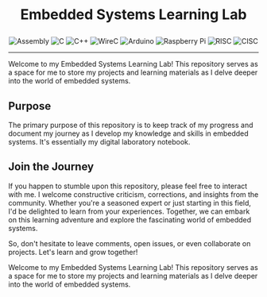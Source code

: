 <h1> <p align="center"> Embedded Systems Learning Lab </h1></p>

<p align="center">
  <img src="https://img.shields.io/badge/Assembly-6E4C13?style=flat-square&logo=assembly&logoColor=white" alt="Assembly">
  <img src="https://img.shields.io/badge/C-00599C?style=flat-square&logo=c&logoColor=white" alt="C">
  <img src="https://img.shields.io/badge/C++-00599C?style=flat-square&logo=c%2B%2B&logoColor=white" alt="C++">
  <img src="https://img.shields.io/badge/WireC-00C853?style=flat-square&logo=c&logoColor=white" alt="WireC">
  <img src="https://img.shields.io/badge/Arduino-00878F?style=flat-square&logo=arduino&logoColor=white" alt="Arduino">
  <img src="https://img.shields.io/badge/Raspberry%20Pi-C51A4A?style=flat-square&logo=raspberry%20pi&logoColor=white" alt="Raspberry Pi">
  <img src="https://img.shields.io/badge/RISC-009933?style=flat-square&logo=risc-v&logoColor=white" alt="RISC">
  <img src="https://img.shields.io/badge/CISC-FF6600?style=flat-square&logo=cpu&logoColor=white" alt="CISC">
</p>

---

Welcome to my Embedded Systems Learning Lab! This repository serves as a space for me to store my projects and learning materials as I delve deeper into the world of embedded systems.

## Purpose

The primary purpose of this repository is to keep track of my progress and document my journey as I develop my knowledge and skills in embedded systems. It's essentially my digital laboratory notebook.

## Join the Journey

If you happen to stumble upon this repository, please feel free to interact with me. I welcome constructive criticism, corrections, and insights from the community. Whether you're a seasoned expert or just starting in this field, I'd be delighted to learn from your experiences. Together, we can embark on this learning adventure and explore the fascinating world of embedded systems.

So, don't hesitate to leave comments, open issues, or even collaborate on projects. Let's learn and grow together!


Welcome to my Embedded Systems Learning Lab! This repository serves as a space for me to store my projects and learning materials as I delve deeper into the world of embedded systems. 
